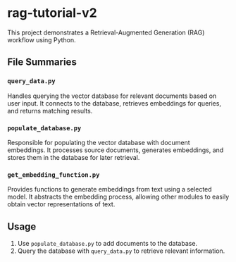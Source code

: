 # rag-tutorial-v2

This project demonstrates a Retrieval-Augmented Generation (RAG) workflow using Python.

## File Summaries

### `query_data.py`
Handles querying the vector database for relevant documents based on user input. It connects to the database, retrieves embeddings for queries, and returns matching results.

### `populate_database.py`
Responsible for populating the vector database with document embeddings. It processes source documents, generates embeddings, and stores them in the database for later retrieval.

### `get_embedding_function.py`
Provides functions to generate embeddings from text using a selected model. It abstracts the embedding process, allowing other modules to easily obtain vector representations of text.

## Usage

1. Use `populate_database.py` to add documents to the database.
2. Query the database with `query_data.py` to retrieve relevant information.


